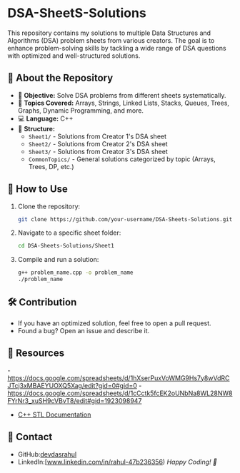 # DSA-SheetS-Solutions

This repository contains my solutions to multiple Data Structures and Algorithms (DSA) problem sheets from various creators. The goal is to enhance problem-solving skills by tackling a wide range of DSA questions with optimized and well-structured solutions.

## 🚀 About the Repository

- 📌 **Objective:** Solve DSA problems from different sheets systematically.
- 🔢 **Topics Covered:** Arrays, Strings, Linked Lists, Stacks, Queues, Trees, Graphs, Dynamic Programming, and more.
- 💻 **Language:** C++
- 📂 **Structure:**
  - `Sheet1/` - Solutions from Creator 1's DSA sheet
  - `Sheet2/` - Solutions from Creator 2's DSA sheet
  - `Sheet3/` - Solutions from Creator 3's DSA sheet
  - `CommonTopics/` - General solutions categorized by topic (Arrays, Trees, DP, etc.)

## 📑 How to Use

1. Clone the repository:
   ```bash
   git clone https://github.com/your-username/DSA-Sheets-Solutions.git
   ```
2. Navigate to a specific sheet folder:
   ```bash
   cd DSA-Sheets-Solutions/Sheet1
   ```
3. Compile and run a solution:
   ```bash
   g++ problem_name.cpp -o problem_name
   ./problem_name
   ```

## 🛠️ Contribution

- If you have an optimized solution, feel free to open a pull request.
- Found a bug? Open an issue and describe it.

## 📜 Resources
-https://docs.google.com/spreadsheets/d/1hXserPuxVoWMG9Hs7y8wVdRCJTcj3xMBAEYUOXQ5Xag/edit?gid=0#gid=0
-https://docs.google.com/spreadsheets/d/1cCctk5fcEK2oUNbNa8WL28NW8FYrNr3_xuSH9cVBvT8/edit#gid=1923098947
- [C++ STL Documentation](https://cplusplus.com/reference/stl/)

## 📧 Contact
- GitHub:[devdasrahul](https://github.com/devdasrahul)
- LinkedIn:[www.linkedin.com/in/rahul-47b236356)
*Happy Coding! 🚀*


